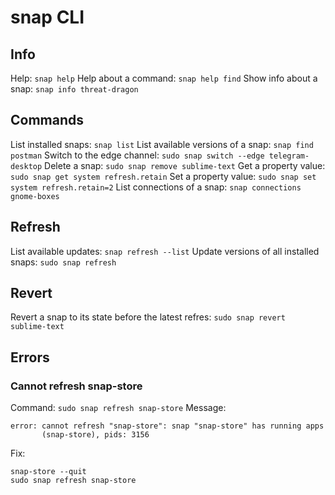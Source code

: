 # snap CLI

## Info
Help: `snap help`
Help about a command: `snap help find`
Show info about a snap: `snap info threat-dragon`

## Commands
List installed snaps: `snap list`
List available versions of a snap: `snap find postman`
Switch to the edge channel: `sudo snap switch --edge telegram-desktop`
Delete a snap: `sudo snap remove sublime-text`
Get a property value: `sudo snap get system refresh.retain`
Set a property value: `sudo snap set system refresh.retain=2`
List connections of a snap: `snap connections gnome-boxes`

## Refresh
List available updates: `snap refresh --list`
Update versions of all installed snaps: `sudo snap refresh`

## Revert
Revert a snap to its state before the latest refres: `sudo snap revert sublime-text`

## Errors
### Cannot refresh snap-store
Command: `sudo snap refresh snap-store`
Message:
```
error: cannot refresh "snap-store": snap "snap-store" has running apps
       (snap-store), pids: 3156
```
Fix:
```
snap-store --quit
sudo snap refresh snap-store
```